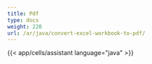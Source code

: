 ```yaml
---
title: Pdf
type: docs
weight: 220
url: /ar/java/convert-excel-workbook-to-pdf/
---
```


{{< app/cells/assistant language="java" >}}
